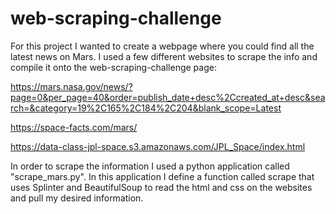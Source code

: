 # web-scraping-challenge

For this project I wanted to create a webpage where you could find all the latest news on Mars. I used a few different websites to scrape the info and compile it onto the web-scraping-challenge page:

https://mars.nasa.gov/news/?page=0&per_page=40&order=publish_date+desc%2Ccreated_at+desc&search=&category=19%2C165%2C184%2C204&blank_scope=Latest

https://space-facts.com/mars/

https://data-class-jpl-space.s3.amazonaws.com/JPL_Space/index.html

In order to scrape the information I used a python application called "scrape_mars.py". In this application I define a function called scrape that uses Splinter and BeautifulSoup to read the html and css on the websites and pull my desired information.

